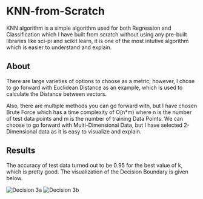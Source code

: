 # KNN-from-Scratch

KNN algorithm is a simple algorithm used for both Regression and Classification which I have built from scratch without using any pre-built libraries like sci-pi and scikit learn, it is one of the most intutive algorithm which is easier to understand and explain.

## About

There are large varieties of options to choose as a metric; however, I chose to go forward with Euclidean Distance as an example, which is used to calculate the Distance between vectors.

Also, there are multiple methods you can go forward with, but I have chosen Brute Force which has a time complexity of O(n*m) where n is the number of test data points and m is the number of training Data Points. We can choose to go forward with Multi-Dimensional Data, but I have selected 2-Dimensional data as it is easy to visualize and explain.

## Results

The accuracy of test data turned out to be 0.95 for the best value of k, which is pretty good. The visualization of the Decision Boundary is given below.

![Decision 3a](https://user-images.githubusercontent.com/100377283/227695959-b4ebc8be-71cb-4f0b-a15e-254a04323ec5.png)
![Decision 3b](https://user-images.githubusercontent.com/100377283/227695962-1c18ad4c-b46a-4766-8a7d-bd5bcfa19e41.png)
